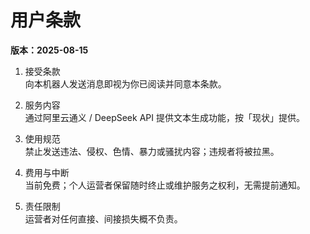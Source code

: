 # 用户条款
**版本：2025-08-15**

1. 接受条款  
向本机器人发送消息即视为你已阅读并同意本条款。

2. 服务内容  
通过阿里云通义 / DeepSeek API 提供文本生成功能，按「现状」提供。

3. 使用规范  
禁止发送违法、侵权、色情、暴力或骚扰内容；违规者将被拉黑。

4. 费用与中断  
当前免费；个人运营者保留随时终止或维护服务之权利，无需提前通知。

5. 责任限制  
运营者对任何直接、间接损失概不负责。